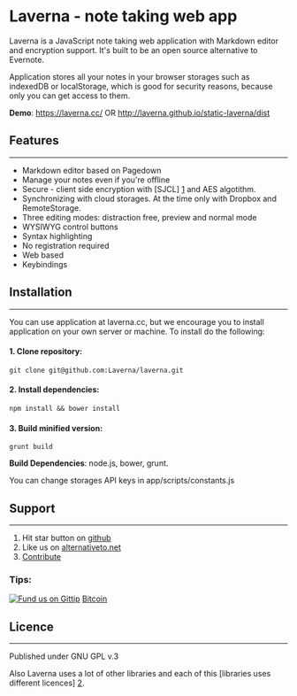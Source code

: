 # Laverna - note taking web app

Laverna is a JavaScript note taking web application with Markdown editor and encryption support.  It's built to be an open source alternative to Evernote.

Application stores all your notes in your browser storages such as indexedDB or localStorage, which is good for security reasons, because only you can get access to them.

**Demo**: https://laverna.cc/ OR http://laverna.github.io/static-laverna/dist

## Features
-----------

* Markdown editor based on Pagedown
* Manage your notes even if you're offline
* Secure - client side encryption with [SJCL] [1] and AES algotithm.
* Synchronizing with cloud storages. At the time only with Dropbox and RemoteStorage.
* Three editing modes: distraction free, preview and normal mode
* WYSIWYG control buttons
* Syntax highlighting
* No registration required
* Web based
* Keybindings

## Installation
---------------
You can use application at laverna.cc, but we encourage you to install application on your own server or machine. To install do the following:

#### 1. Clone repository:
```
git clone git@github.com:Laverna/laverna.git
```
#### 2. Install dependencies:

    npm install && bower install

#### 3. Build minified version:

    grunt build

**Build Dependencies**: node.js, bower, grunt.

You can change storages API keys in app/scripts/constants.js

## Support
---------------
1. Hit star button on [github][6]
2. Like us on [alternativeto.net][5]
3. [Contribute][7]

### Tips:
[![Fund us on Gittip](https://raw.github.com/gittip/www.gittip.com/master/www/assets/gittip.png)](https://www.gittip.com/Laverna/ "Fund us on Gittip")
[Bitcoin][3]

## Licence
--------------
Published under GNU GPL v.3

Also Laverna uses a lot of other libraries and each of this [libraries uses different licences] [2].

[1]: http://bitwiseshiftleft.github.io/sjcl/
[2]: https://github.com/Laverna/laverna/blob/master/bower.json
[3]: http://blockchain.info/address/18JpeKeSaoryHCkfV63XcvLZUgeuuATp86
[4]: https://www.gittip.com/Laverna/
[5]: http://alternativeto.net/software/laverna/
[6]: https://github.com/Laverna/laverna
[7]: https://github.com/Laverna/laverna/blob/master/CONTRIBUTE.md
